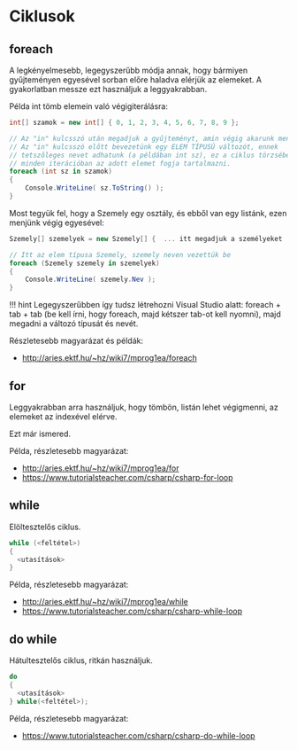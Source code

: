 # Ciklusok

## foreach

A legkényelmesebb, legegyszerűbb módja annak, hogy bármiyen gyűjteményen egyesével sorban előre haladva elérjük az elemeket. A gyakorlatban messze ezt használjuk a leggyakrabban.

Példa int tömb elemein való végigiterálásra:

```csharp
int[] szamok = new int[] { 0, 1, 2, 3, 4, 5, 6, 7, 8, 9 };

// Az "in" kulcsszó után megadjuk a gyűjteményt, amin végig akarunk menni.
// Az "in" kulcsszó előtt bevezetünk egy ELEM TÍPUSÚ változót, ennek
// tetszőleges nevet adhatunk (a példában int sz), ez a ciklus törzsében
// minden iterációban az adott elemet fogja tartalmazni.
foreach (int sz in szamok)
{
    Console.WriteLine( sz.ToString() );
}
```

Most tegyük fel, hogy a Szemely egy osztály, és ebből van egy listánk, ezen menjünk végig egyesével:

```csharp
Szemely[] szemelyek = new Szemely[] {  ... itt megadjuk a személyeket ... };

// Itt az elem típusa Szemely, szemely neven vezettük be
foreach (Szemely szemely in szemelyek)
{
    Console.WriteLine( szemely.Nev );
}
```

!!! hint
    Legegyszerűbben így tudsz létrehozni Visual Studio alatt: foreach + tab + tab (be kell írni, hogy foreach, majd kétszer tab-ot kell nyomni), majd megadni a változó típusát és nevét.

Részletesebb magyarázat és példák:

* http://aries.ektf.hu/~hz/wiki7/mprog1ea/foreach

## for

Leggyakrabban arra használjuk, hogy tömbön, listán lehet végigmenni, az elemeket az indexével elérve.

Ezt már ismered.

Példa, részletesebb magyarázat:

* http://aries.ektf.hu/~hz/wiki7/mprog1ea/for
* https://www.tutorialsteacher.com/csharp/csharp-for-loop

## while

Elöltesztelős ciklus.

```csharp
while (<feltétel>)
{
  <utasítások>  
}
```

Példa, részletesebb magyarázat:

* http://aries.ektf.hu/~hz/wiki7/mprog1ea/while
* https://www.tutorialsteacher.com/csharp/csharp-while-loop

## do while

Hátultesztelős ciklus, ritkán használjuk.

```csharp
do
{
  <utasítások>  
} while(<feltétel>);
```

Példa, részletesebb magyarázat:

* https://www.tutorialsteacher.com/csharp/csharp-do-while-loop
